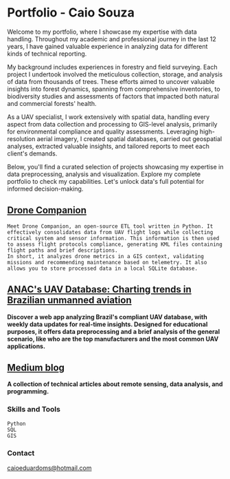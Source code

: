 # Portfolio - Caio Souza

Welcome to my portfolio, where I showcase my expertise with data handling. Throughout my academic and professional journey in the last 12 years, I have gained valuable experience in analyzing data for different kinds of technical reporting.

My background includes experiences in forestry and field surveying. Each project I undertook involved the meticulous collection, storage, and analysis of data from thousands of trees. These efforts aimed to uncover valuable insights into forest dynamics, spanning from comprehensive inventories, to biodiversity studies and assessments of factors that impacted both natural and commercial forests' health.

As a UAV specialist, I work extensively with spatial data, handling every aspect from data collection and processing to GIS-level analysis, primarily for environmental compliance and quality assessments. Leveraging high-resolution aerial imagery, I created spatial databases, carried out geospatial analyses, extracted valuable insights, and tailored reports to meet each client's demands.

Below, you'll find a curated selection of projects showcasing my expertise in data preprocessing, analysis and visualization. Explore my complete portfolio to check my capabilities. Let's unlock data's full potential for informed decision-making.

## [Drone Companion](https://github.com/caioems/DroneCompanion)

    Meet Drone Companion, an open-source ETL tool written in Python. It effectively consolidates data from UAV flight logs while collecting critical system and sensor information. This information is then used to assess flight protocols compliance, generating KML files containing flight paths and brief descriptions.
    In short, it analyzes drone metrics in a GIS context, validating missions and recommending maintenance based on telemetry. It also allows you to store processed data in a local SQLite database.

## [ANAC's UAV Database: Charting trends in Brazilian unmanned aviation](https://anac-uav-database.streamlit.app/)

__Discover a web app analyzing Brazil's compliant UAV database, with weekly data updates for real-time insights. Designed for educational purposes, it offers data preprocessing and a brief analysis of the general scenario, like who are the top manufacturers and the most common UAV applications.__

## [Medium blog](https://medium.com/@caiosouza_38327)

__A collection of technical articles about remote sensing, data analysis, and programming.__

### Skills and Tools

    Python
    SQL
    GIS

### Contact

<caioeduardoms@hotmail.com>
